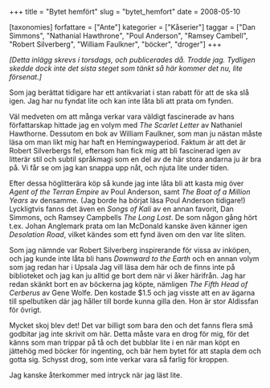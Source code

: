 +++
title = "Bytet hemfört"
slug = "bytet_hemfort"
date = 2008-05-10

[taxonomies]
forfattare = ["Ante"]
kategorier = ["Kåserier"]
taggar = ["Dan Simmons", "Nathanial Hawthrone", "Poul Anderson", "Ramsey Cambell", "Robert Silverberg", "William Faulkner", "böcker", "droger"]
+++

<em>[Detta inlägg skrevs i torsdags, och publicerades då. Trodde jag. Tydligen skedde dock inte det sista steget som tänkt så här kommer det nu, lite försenat.] </em>

Som jag berättat tidigare har ett antikvariat i stan rabatt för att de ska slå igen. Jag har nu fyndat lite och kan inte låta bli att prata om fynden.

Väl medveten om att många verkar vara väldigt fascinerade av hans författarskap hittade jag en volym med <em>The Scarlet Letter</em> av Nathaniel Hawthorne. Dessutom en bok av William Faulkner, som man ju nästan måste läsa om man likt mig har haft en Hemingwayperiod. Faktum är att det är Robert Silverbergs fel, eftersom han fick mig att bli fascinerad igen av litterär stil och subtil språkmagi som en del av de här stora andarna ju är bra på. Vi får se om jag kan snappa upp nåt, och njuta lite under tiden.

Efter dessa höglitterära köp så kunde jag inte låta bli att kasta mig över <em>Agent of the Terran Empire</em> av Poul Anderson, samt <em>The Boat of a Million Years</em> av densamme. (Jag borde ha börjat läsa Poul Anderson tidigare!) Lyckligtvis fanns det även en <em>Songs of Kali</em> av en annan favorit, Dan Simmons, och Ramsey Campbells <em>The Long Lost</em>. De som någon gång hört t.ex. Johan Anglemark prata om Ian McDonald kanske även känner igen <em>Desolation Road</em>, vilket kändes som ett fynd även om den var lite sliten.

Som jag nämnde var Robert Silverberg inspirerande för vissa av inköpen, och jag kunde inte låta bli hans <em>Downward to the Earth</em> och en annan volym som jag redan har i Upsala Jag vill läsa dem här och de finns inte på biblioteket och jag kan ju alltid ge bort dem när vi åker härifrån. Jag har redan skänkt bort en av böckerna jag köpte, nämligen <em>The Fifth Head of Cerberus</em> av Gene Wolfe. Den kostade $1.5 och jag visste att en av ägarna till spelbutiken där jag håller till borde kunna gilla den. Hon är stor Aldissfan för övrigt.

Mycket skoj blev det! Det var billigt som bara den och det fanns flera små godbitar jag inte skrivit om här. Detta måste vara en drog för mig, för det känns som man trippar på tå och det bubblar lite i en när man köpt en jättehög med böcker för ingenting, och bär hem bytet för att stapla dem och gotta sig. Schysst drog, som inte verkar vara så farlig för kroppen.

Jag kanske återkommer med intryck när jag läst lite.
